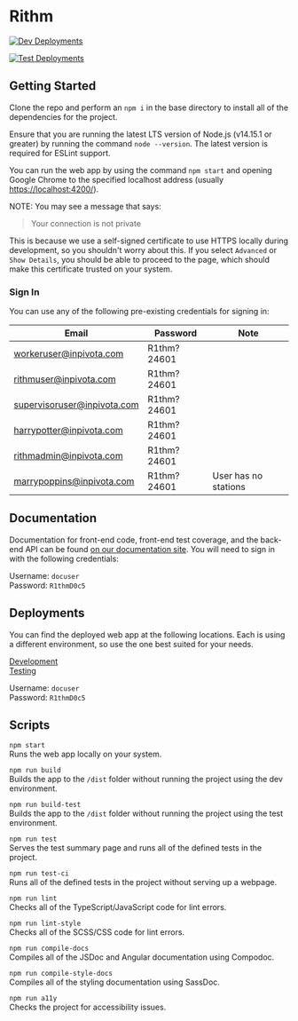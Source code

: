 # Rithm

[![Dev Deployments](https://github.com/strut-software/rithm-front-end/actions/workflows/dev-deployments.yml/badge.svg)](https://github.com/strut-software/rithm-front-end/actions/workflows/dev-deployments.yml)

[![Test Deployments](https://github.com/strut-software/rithm-front-end/actions/workflows/test-deployments.yml/badge.svg)](https://github.com/strut-software/rithm-front-end/actions/workflows/test-deployments.yml)

## Getting Started

Clone the repo and perform an `npm i` in the base directory to install all of the dependencies for the project.

Ensure that you are running the latest LTS version of Node.js (v14.15.1 or greater) by running the command `node --version`. The latest version is required for ESLint support.

You can run the web app by using the command `npm start` and opening Google Chrome to the specified localhost address (usually [https://localhost:4200/](https://localhost:4200/)).

NOTE: You may see a message that says:

> Your connection is not private

This is because we use a self-signed certificate to use HTTPS locally during development, so you shouldn't worry about this. If you select `Advanced` or `Show Details`, you should be able to proceed to the page, which should make this certificate trusted on your system.

### Sign In

You can use any of the following pre-existing credentials for signing in:

|Email|Password | Note|
--- | --- | ---
|workeruser@inpivota.com|R1thm?24601|
|rithmuser@inpivota.com|R1thm?24601|
|supervisoruser@inpivota.com|R1thm?24601|
|harrypotter@inpivota.com|R1thm?24601|
|rithmadmin@inpivota.com|R1thm?24601|
|marrypoppins@inpivota.com|R1thm?24601|User has no stations

## Documentation

Documentation for front-end code, front-end test coverage, and the back-end API can be found [on our documentation site](https://devapi.rithm.tech). You will need to sign in with the following credentials:

Username: `docuser` \
Password: `R1thmD0c5`

## Deployments

You can find the deployed web app at the following locations. Each is using a different environment, so use the one best suited for your needs.

[Development](https://devapp.rithm.tech) \
[Testing](https://testapp.rithm.tech)

Username: `docuser` \
Password: `R1thmD0c5`

## Scripts

`npm start`\
Runs the web app locally on your system.

`npm run build`\
Builds the app to the `/dist` folder without running the project using the dev environment.

`npm run build-test`\
Builds the app to the `/dist` folder without running the project using the test environment.

`npm run test`\
Serves the test summary page and runs all of the defined tests in the project.

`npm run test-ci`\
Runs all of the defined tests in the project without serving up a webpage.

`npm run lint`\
Checks all of the TypeScript/JavaScript code for lint errors.

`npm run lint-style`\
Checks all of the SCSS/CSS code for lint errors.

`npm run compile-docs`\
Compiles all of the JSDoc and Angular documentation using Compodoc.

`npm run compile-style-docs`\
Compiles all of the styling documentation using SassDoc.

`npm run a11y`\
Checks the project for accessibility issues.

